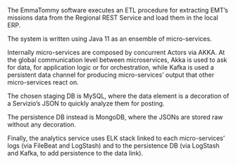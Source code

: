 The EmmaTommy software executes an ETL procedure for extracting EMT’s missions data from the Regional REST Service and load them in the local ERP.

The system is written using Java 11 as an ensemble of micro-services. 

Internally micro-services are composed by concurrent Actors via AKKA. 
At the global communication level between microservices, Akka is used to ask for data, for application logic or for orchestration, while Kafka is used a persistent data channel for producing micro-services’ output that other micro-services react on.

The chosen staging DB  is MySQL, where the data element is a decoration of a Servizio’s JSON to quickly analyze them for posting.

The persistence DB instead is MongoDB, where the JSONs are stored raw without any decoration.

Finally, the analytics service uses ELK stack linked to each micro-services’ logs (via FileBeat and LogStash) and to the persistence DB (via LogStash and Kafka, to add persistence to the data link).
